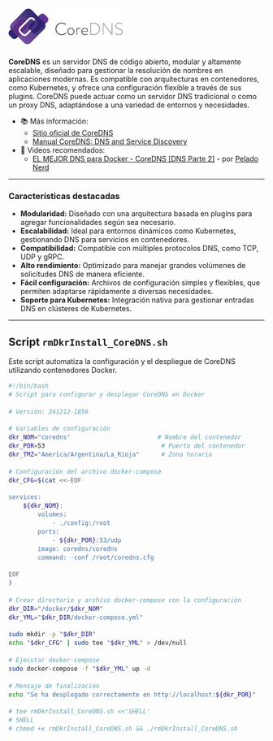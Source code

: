 # <img src="./logo-CoreDNS.png" alt="CoreDNS Logo"/>

**CoreDNS** es un servidor DNS de código abierto, modular y altamente escalable, diseñado para gestionar la resolución de nombres en aplicaciones modernas. Es compatible con arquitecturas en contenedores, como Kubernetes, y ofrece una configuración flexible a través de sus plugins. CoreDNS puede actuar como un servidor DNS tradicional o como un proxy DNS, adaptándose a una variedad de entornos y necesidades.

- 📚 Más información:
  - [Sitio oficial de CoreDNS](https://coredns.io)
  - [Manual CoreDNS: DNS and Service Discovery](https://coredns.io/manual/toc/)
- 🎥 Videos recomendados:
  - [EL MEJOR DNS para Docker - CoreDNS [DNS Parte 2]](https://youtu.be/tE9YjEV1T4E?si=KR9xqJ6ZIVuAAIhW) - por [Pelado Nerd](https://www.youtube.com/@PeladoNerd)

---

### Características destacadas
- **Modularidad:** Diseñado con una arquitectura basada en plugins para agregar funcionalidades según sea necesario.
- **Escalabilidad:** Ideal para entornos dinámicos como Kubernetes, gestionando DNS para servicios en contenedores.
- **Compatibilidad:** Compatible con múltiples protocolos DNS, como TCP, UDP y gRPC.
- **Alto rendimiento:** Optimizado para manejar grandes volúmenes de solicitudes DNS de manera eficiente.
- **Fácil configuración:** Archivos de configuración simples y flexibles, que permiten adaptarse rápidamente a diversas necesidades.
- **Soporte para Kubernetes:** Integración nativa para gestionar entradas DNS en clústeres de Kubernetes.

---

## Script `rmDkrInstall_CoreDNS.sh`
Este script automatiza la configuración y el despliegue de CoreDNS utilizando contenedores Docker.

```bash
#!/bin/bash
# Script para configurar y desplegar CoreDNS en Docker

# Versión: 241212-1856

# Variables de configuración
dkr_NOM="coredns"                        # Nombre del contenedor
dkr_POR=53                                # Puerto del contenedor
dkr_TMZ="America/Argentina/La_Rioja"      # Zona horaria

# Configuración del archivo docker-compose
dkr_CFG=$(cat <<-EOF

services:
    ${dkr_NOM}:
        volumes:
            - ./config:/root
        ports:
            - ${dkr_POR}:53/udp
        image: coredns/coredns
        command: -conf /root/coredns.cfg

EOF
)

# Crear directorio y archivo docker-compose con la configuración
dkr_DIR="/docker/$dkr_NOM"
dkr_YML="$dkr_DIR/docker-compose.yml"

sudo mkdir -p "$dkr_DIR" 
echo "$dkr_CFG" | sudo tee "$dkr_YML" > /dev/null

# Ejecutar docker-compose
sudo docker-compose -f "$dkr_YML" up -d

# Mensaje de finalización
echo "Se ha desplegado correctamente en http://localhost:${dkr_POR}"

# tee rmDkrInstall_CoreDNS.sh <<'SHELL'
# SHELL
# chmod +x rmDkrInstall_CoreDNS.sh && ./rmDkrInstall_CoreDNS.sh
